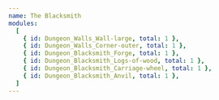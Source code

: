 ```yaml
---
name: The Blacksmith
modules:
  [
    { id: Dungeon_Walls_Wall-large, total: 1 },
    { id: Dungeon_Walls_Corner-outer, total: 1 },
    { id: Dungeon_Blacksmith_Forge, total: 1 },
    { id: Dungeon_Blacksmith_Logs-of-wood, total: 1 },
    { id: Dungeon_Blacksmith_Carriage-wheel, total: 1 },
    { id: Dungeon_Blacksmith_Anvil, total: 1 },
  ]
---
```

